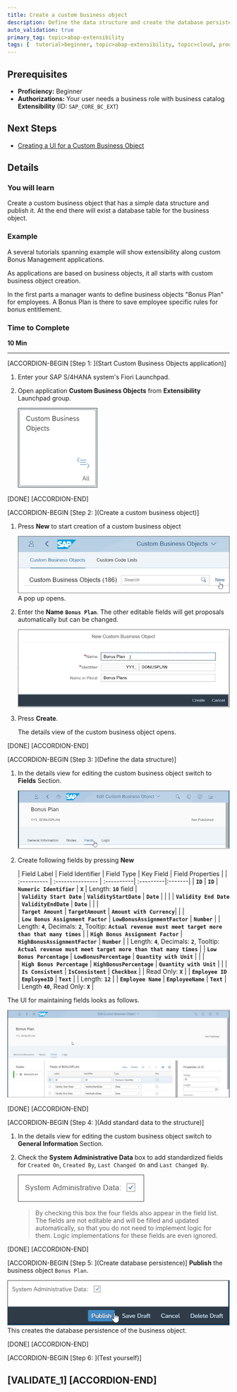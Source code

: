 ```yaml
---
title: Create a custom business object
description: Define the data structure and create the database persistence of a custom business object.
auto_validation: true
primary_tag: topic>abap-extensibility
tags: [  tutorial>beginner, topic>abap-extensibility, topic>cloud, products>sap-s-4hana ]
---
```


## Prerequisites  
 - **Proficiency:** Beginner
 - **Authorizations:** Your user needs a business role with business catalog **Extensibility** (ID: `SAP_CORE_BC_EXT`)

## Next Steps
 - [Creating a UI for a Custom Business Object](https://developers.sap.com/tutorials/abap-extensibility-cbo-ui-generation.html)

## Details
### You will learn  

Create a custom business object that has a simple data structure and publish it.  At the end there will exist a database table for the business object.

### Example

A several tutorials spanning example will show extensibility along custom Bonus Management applications.

As applications are based on business objects, it all starts with custom business object creation.

In the first parts a manager wants to define business objects "Bonus Plan" for employees. A Bonus Plan is there to save employee specific rules for bonus entitlement.

### Time to Complete
**10 Min**

---

[ACCORDION-BEGIN [Step 1: ](Start Custom Business Objects application)]

1. Enter your SAP S/4HANA system's Fiori Launchpad.

2. Open application **Custom Business Objects** from **Extensibility** Launchpad group.

    ![Custom Business Objects application tile](tile_CBO.png)

[DONE]
[ACCORDION-END]

[ACCORDION-BEGIN [Step 2: ](Create a custom business object)]

1. Press **New** to start creation of a custom business object

    ![Press New](CBO_pressNew.png)
    A pop up opens.

2. Enter the **Name** **`Bonus Plan`**. The other editable fields will get proposals automatically but can be changed.

    ![Creation Pop Up](CBO_createNew.png)

3. Press **Create**.

    The details view of the custom business object opens.

[DONE]
[ACCORDION-END]

[ACCORDION-BEGIN [Step 3: ](Define the data structure)]

1. In the details view for editing the custom business object switch to **Fields** Section.

    ![Switch to Fields Sections](CBO_FieldsSection.png)

2. Create following fields by pressing **New**

    | Field Label | Field Identifier | Field Type | Key Field | Field Properties |
| :---------- | :--------------- | :----------| :---------|:-------|
| **`ID`** | **`ID`** | **`Numeric Identifier`** | **`X`** | Length: **`10`** field |  
| **`Validity Start Date`** | **`ValidityStartDate`** | **`Date`** | | |
| **`Validity End Date`** | **`ValidityEndDate`** | **`Date`** | | |  
| **`Target Amount`** | **`TargetAmount`** | **`Amount with Currency`**| | |   
| **`Low Bonus Assignment Factor`** | **`LowBonusAssignmentFactor`** | **`Number`** | | Length: **`4`**, Decimals: **`2`**, Tooltip: **`Actual revenue must meet target more than that many times`** |
| **`High Bonus Assignment Factor`** | **`HighBonusAssignmentFactor`** | **`Number`** | | Length: **`4`**, Decimals: **`2`**, Tooltip: **`Actual revenue must meet target more than that many times`** |
| **`Low Bonus Percentage`** | **`LowBonusPercentage`** | **`Quantity with Unit`** | | |  
| **`High Bonus Percentage`** | **`HighBonusPercentage`** | **`Quantity with Unit`** | | |
| **`Is Consistent`** | **`IsConsistent`** | **`Checkbox`** | | Read Only: **`X`**  |
| **`Employee ID`** | **`EmployeeID`** | **`Text`** | | Length: **`12`** |
| **`Employee Name`** | **`EmployeeName`** | **`Text`** | | Length **`40`**, Read Only: **`X`** |

The UI for maintaining fields looks as follows.

![Custom Business Object's Field List View](CBO_Fieldlist_partly.png)

[DONE]
[ACCORDION-END]

[ACCORDION-BEGIN [Step 4: ](Add standard data to the structure)]

1. In the details view for editing the custom business object switch to  **General Information** Section.

2. Check the **System Administrative Data** box to add standardized fields for `Created On`, `Created By`, `Last Changed On` and `Last Changed By`.

    ![Check System Administrative Data](CBO_checkSysAdminData.png)
    >By checking this box the four fields also appear in the field list. The fields are not editable and will be filled and updated automatically, so that you do not need to implement logic for them. Logic implementations for these fields are even ignored.

[DONE]
[ACCORDION-END]

[ACCORDION-BEGIN [Step 5: ](Create database persistence)]
**Publish** the business object `Bonus Plan`.

![Press Publish](CBO_pressPublish.png)
This creates the database persistence of the business object.

[DONE]
[ACCORDION-END]

[ACCORDION-BEGIN [Step 6: ](Test yourself)]

[VALIDATE_1]
[ACCORDION-END]
---
